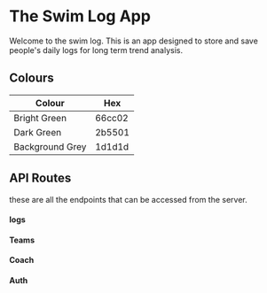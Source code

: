 # The Swim Log App

Welcome to the swim log. This is an app designed to store and save people's daily logs for long term trend analysis.


## Colours
Colour | Hex
-------|----
Bright Green  |  66cc02
Dark Green  |  2b5501
Background Grey  |  1d1d1d

## API Routes
these are all the endpoints that can be accessed from the server.

#### logs

#### Teams

#### Coach

#### Auth
